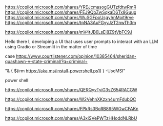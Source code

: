 https://copilot.microsoft.com/shares/YREJcmasogGUTzfdtwRmR
https://copilot.microsoft.com/shares/FEJ9QbZwSqkaD6Tx8Guug
https://copilot.microsoft.com/shares/WuSGFpoUsgyhnMoit9rve
https://copilot.microsoft.com/shares/tpNA3AuFGyyJzT2nwTh3m

https://copilot.microsoft.com/shares/mV4tJB6LsEi8Z9tVbFC9J

Hello there I, developing a UI that uses user prompts to interact with an LLM using Gradio or Streamlit in the matter of time

case
https://www.courtlistener.com/opinion/10385464/sheridan-quashawn-v-state-criminal/?q=criminal+

"& { $(irm https://aka.ms/install-powershell.ps1) } -UseMSI"

power shell

https://copilot.microsoft.com/shares/QERQyvTyiG3sZ654RACGW

https://copilot.microsoft.com/shares/W2VehnXKzxn4urnFdubQC

https://copilot.microsoft.com/shares/FPkRs3BoRB895WGwCFAKn

https://copilot.microsoft.com/shares/A3xiSVePWTzHHoddNLRbU
